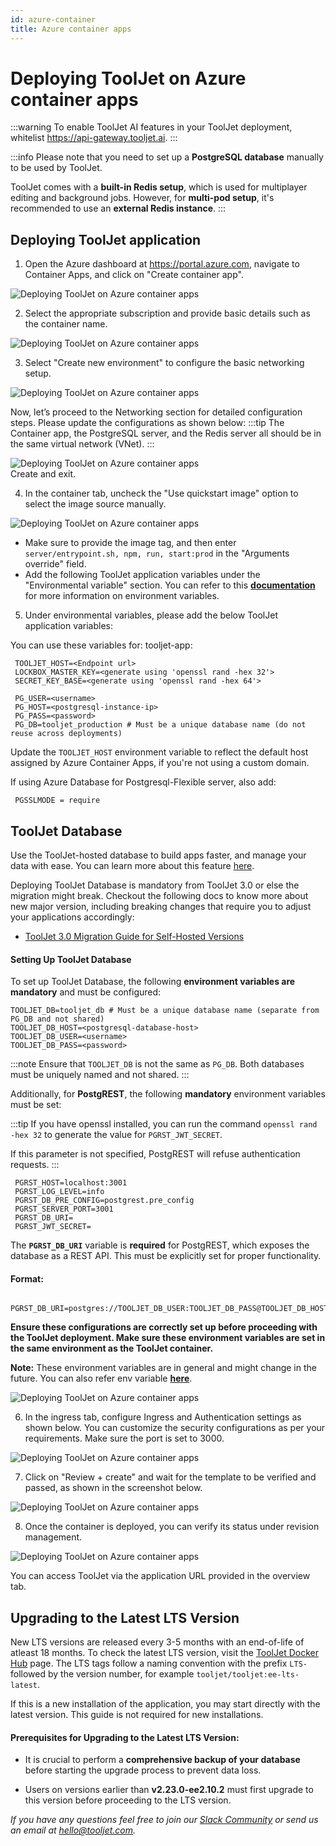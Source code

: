```yaml
---
id: azure-container
title: Azure container apps
---
```


# Deploying ToolJet on Azure container apps

:::warning
To enable ToolJet AI features in your ToolJet deployment, whitelist https://api-gateway.tooljet.ai.
:::

:::info
Please note that you need to set up a **PostgreSQL database** manually to be used by ToolJet. 

ToolJet comes with a **built-in Redis setup**, which is used for multiplayer editing and background jobs. However, for **multi-pod setup**, it's recommended to use an **external Redis instance**.
:::

## Deploying ToolJet application

1. Open the Azure dashboard at https://portal.azure.com, navigate to Container Apps, and click on "Create container app".
 <div style={{textAlign: 'center'}}>

 <img className="screenshot-full" src="/img/setup/azure-container/step1.png" alt="Deploying ToolJet on Azure container apps" />

 </div>

2. Select the appropriate subscription and provide basic details such as the container name.
 <div style={{textAlign: 'center'}}>

 <img className="screenshot-full" src="/img/setup/azure-container/step2.png" alt="Deploying ToolJet on Azure container apps" />

 </div>

3. Select "Create new environment" to configure the basic networking setup.
 <div style={{textAlign: 'center'}}>

 <img className="screenshot-full" src="/img/setup/azure-container/step3-1.png" alt="Deploying ToolJet on Azure container apps" />

 </div>
   
Now, let’s proceed to the Networking section for detailed configuration steps. Please update the configurations as shown below:
 :::tip
 The Container app, the PostgreSQL server, and the Redis server all should be in the same virtual network (VNet).
:::

 <div style={{textAlign: 'center'}}>

 <img className="screenshot-full" src="/img/setup/azure-container/step3-2.png" alt="Deploying ToolJet on Azure container apps" />

 </div>
Create and exit.

4. In the container tab, uncheck the "Use quickstart image" option to select the image source manually.
 <div style={{textAlign: 'center'}}>
 
 <img className="screenshot-full" src="/img/setup/azure-container/step3-v2.png" alt="Deploying ToolJet on Azure container apps" />
 
 </div>
 
  - Make sure to provide the image tag, and then enter `server/entrypoint.sh, npm, run, start:prod` in the "Arguments override" field.
  - Add the following ToolJet application variables under the "Environmental variable" section. You can refer to this [**documentation**](/docs/setup/env-vars) for more information on environment variables.

 
5. Under environmental variables, please add the below ToolJet application variables:

  You can use these variables for: tooljet-app:

  ```env
   TOOLJET_HOST=<Endpoint url>
   LOCKBOX_MASTER_KEY=<generate using 'openssl rand -hex 32'>
   SECRET_KEY_BASE=<generate using 'openssl rand -hex 64'>

   PG_USER=<username>
   PG_HOST=<postgresql-instance-ip>
   PG_PASS=<password>
   PG_DB=tooljet_production # Must be a unique database name (do not reuse across deployments)
  ```

Update the `TOOLJET_HOST` environment variable to reflect the default host assigned by Azure Container Apps, if you're not using a custom domain.

If using Azure Database for Postgresql-Flexible server, also add:
   
  ```env
   PGSSLMODE = require
  ```


## ToolJet Database

Use the ToolJet-hosted database to build apps faster, and manage your data with ease. You can learn more about this feature [here](/docs/tooljet-db/tooljet-database).

Deploying ToolJet Database is mandatory from ToolJet 3.0 or else the migration might break. Checkout the following docs to know more about new major version, including breaking changes that require you to adjust your applications accordingly:

- [ToolJet 3.0 Migration Guide for Self-Hosted Versions](./upgrade-to-v3.md)

#### Setting Up ToolJet Database

To set up ToolJet Database, the following **environment variables are mandatory** and must be configured:

```env
TOOLJET_DB=tooljet_db # Must be a unique database name (separate from PG_DB and not shared)
TOOLJET_DB_HOST=<postgresql-database-host>
TOOLJET_DB_USER=<username>
TOOLJET_DB_PASS=<password>
```

:::note 
Ensure that `TOOLJET_DB` is not the same as `PG_DB`. Both databases must be uniquely named and not shared.
:::


Additionally, for **PostgREST**, the following **mandatory** environment variables must be set:

   :::tip
    If you have openssl installed, you can run the 
    command `openssl rand -hex 32` to generate the value for `PGRST_JWT_SECRET`.

If this parameter is not specified, PostgREST will refuse authentication requests.
:::

```env
 PGRST_HOST=localhost:3001
 PGRST_LOG_LEVEL=info
 PGRST_DB_PRE_CONFIG=postgrest.pre_config
 PGRST_SERVER_PORT=3001
 PGRST_DB_URI=
 PGRST_JWT_SECRET=
```

The **`PGRST_DB_URI`** variable is **required** for PostgREST, which exposes the database as a REST API. This must be explicitly set for proper functionality.

#### Format:

```env
 PGRST_DB_URI=postgres://TOOLJET_DB_USER:TOOLJET_DB_PASS@TOOLJET_DB_HOST:5432/TOOLJET_DB
```

**Ensure these configurations are correctly set up before proceeding with the ToolJet deployment. Make sure these environment variables are set in the same environment as the ToolJet container.**


**Note:** These environment variables are in general and might change in the future. You can also refer env variable [**here**](/docs/setup/env-vars).


   <div style={{textAlign: 'center'}}>
 
   <img className="screenshot-full" src="/img/setup/azure-container/step4-v2.png" alt="Deploying ToolJet on Azure container apps" />

   </div>

6. In the ingress tab, configure Ingress and Authentication settings as shown below. You can customize the security configurations as per your requirements. Make sure the port is set to 3000.
 <div style={{textAlign: 'center'}}>
 
 <img className="screenshot-full" src="/img/setup/azure-container/step4.png" alt="Deploying ToolJet on Azure container apps" />

 </div>

7. Click on "Review + create" and wait for the template to be verified and passed, as shown in the screenshot below.
 <div style={{textAlign: 'center'}}>

 <img className="screenshot-full" src="/img/setup/azure-container/step5a-v2.png" alt="Deploying ToolJet on Azure container apps" />

 </div>


8. Once the container is deployed, you can verify its status under revision management.
 <div style={{textAlign: 'center'}}>

 <img className="screenshot-full" src="/img/setup/azure-container/step6.png" alt="Deploying ToolJet on Azure container apps" />

 </div>

You can access ToolJet via the application URL provided in the overview tab.

## Upgrading to the Latest LTS Version

New LTS versions are released every 3-5 months with an end-of-life of atleast 18 months. To check the latest LTS version, visit the [ToolJet Docker Hub](https://hub.docker.com/r/tooljet/tooljet/tags) page. The LTS tags follow a naming convention with the prefix `LTS-` followed by the version number, for example `tooljet/tooljet:ee-lts-latest`.

If this is a new installation of the application, you may start directly with the latest version. This guide is not required for new installations.

#### Prerequisites for Upgrading to the Latest LTS Version:

- It is crucial to perform a **comprehensive backup of your database** before starting the upgrade process to prevent data loss.

- Users on versions earlier than **v2.23.0-ee2.10.2** must first upgrade to this version before proceeding to the LTS version.

*If you have any questions feel free to join our [Slack Community](https://tooljet.com/slack) or send us an email at hello@tooljet.com.*
